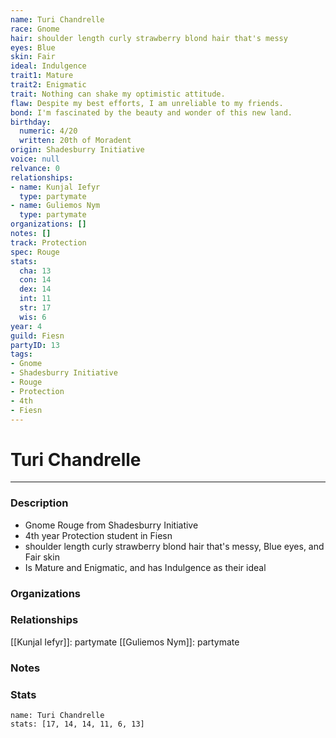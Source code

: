 ```yaml
---
name: Turi Chandrelle
race: Gnome
hair: shoulder length curly strawberry blond hair that's messy
eyes: Blue
skin: Fair
ideal: Indulgence
trait1: Mature
trait2: Enigmatic
trait: Nothing can shake my optimistic attitude.
flaw: Despite my best efforts, I am unreliable to my friends.
bond: I'm fascinated by the beauty and wonder of this new land.
birthday:
  numeric: 4/20
  written: 20th of Moradent
origin: Shadesburry Initiative
voice: null
relvance: 0
relationships:
- name: Kunjal Iefyr
  type: partymate
- name: Guliemos Nym
  type: partymate
organizations: []
notes: []
track: Protection
spec: Rouge
stats:
  cha: 13
  con: 14
  dex: 14
  int: 11
  str: 17
  wis: 6
year: 4
guild: Fiesn
partyID: 13
tags:
- Gnome
- Shadesburry Initiative
- Rouge
- Protection
- 4th
- Fiesn
---
```

# Turi Chandrelle
---
### Description
- Gnome Rouge from Shadesburry Initiative
- 4th year Protection student in Fiesn
- shoulder length curly strawberry blond hair that's messy, Blue eyes, and Fair skin
- Is Mature and Enigmatic, and has Indulgence as their ideal

### Organizations

### Relationships
[[Kunjal Iefyr]]: partymate
[[Guliemos Nym]]: partymate

### Notes

### Stats
```statblock
name: Turi Chandrelle
stats: [17, 14, 14, 11, 6, 13]
```